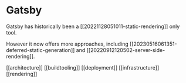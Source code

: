 # Gatsby

Gatsby has historically been a [[20221128051011-static-rendering]] only tool.

However it now offers more approaches, including [[20230516061351-deferred-static-generation]] and [[20220912120502-server-side-rendering]].

[[architecture]]
[[buildtooling]]
[[deployment]]
[[infrastructure]]
[[rendering]]